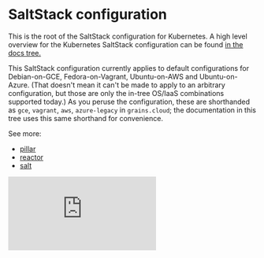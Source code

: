 # SaltStack configuration

This is the root of the SaltStack configuration for Kubernetes. A high
level overview for the Kubernetes SaltStack configuration can be found [in the docs tree.](../../docs/admin/salt.md)

This SaltStack configuration currently applies to default
configurations for Debian-on-GCE, Fedora-on-Vagrant, Ubuntu-on-AWS and
Ubuntu-on-Azure. (That doesn't mean it can't be made to apply to an
arbitrary configuration, but those are only the in-tree OS/IaaS
combinations supported today.) As you peruse the configuration, these
are shorthanded as `gce`, `vagrant`, `aws`, `azure-legacy` in `grains.cloud`;
the documentation in this tree uses this same shorthand for convenience.

See more:
* [pillar](pillar/)
* [reactor](reactor/)
* [salt](salt/)


[![Analytics](https://kubernetes-site.appspot.com/UA-36037335-10/GitHub/cluster/saltbase/README.md?pixel)]()
